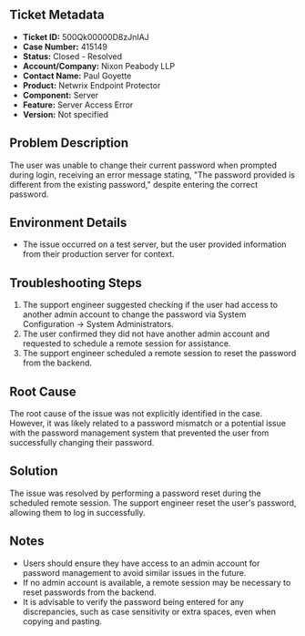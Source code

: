 ## Ticket Metadata
- **Ticket ID:** 500Qk00000D8zJnIAJ
- **Case Number:** 415149
- **Status:** Closed - Resolved
- **Account/Company:** Nixon Peabody LLP
- **Contact Name:** Paul Goyette
- **Product:** Netwrix Endpoint Protector
- **Component:** Server
- **Feature:** Server Access Error
- **Version:** Not specified

## Problem Description
The user was unable to change their current password when prompted during login, receiving an error message stating, "The password provided is different from the existing password," despite entering the correct password.

## Environment Details
- The issue occurred on a test server, but the user provided information from their production server for context.

## Troubleshooting Steps
1. The support engineer suggested checking if the user had access to another admin account to change the password via System Configuration -> System Administrators.
2. The user confirmed they did not have another admin account and requested to schedule a remote session for assistance.
3. The support engineer scheduled a remote session to reset the password from the backend.

## Root Cause
The root cause of the issue was not explicitly identified in the case. However, it was likely related to a password mismatch or a potential issue with the password management system that prevented the user from successfully changing their password.

## Solution
The issue was resolved by performing a password reset during the scheduled remote session. The support engineer reset the user's password, allowing them to log in successfully.

## Notes
- Users should ensure they have access to an admin account for password management to avoid similar issues in the future.
- If no admin account is available, a remote session may be necessary to reset passwords from the backend.
- It is advisable to verify the password being entered for any discrepancies, such as case sensitivity or extra spaces, even when copying and pasting.